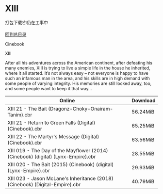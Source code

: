 # XIII

打包下载📦仍在工事中

[回到总目录](/Catalogs.md)

Cinebook

XIII

After all his adventures across the American continent, after defeating his many enemies, XIII is trying to live a simple life in the house he inherited, where it all started. It’s not always easy – not everyone is happy to have such an infamous man in the area, and his skills are in high demand with some people of varying integrity. His memories are still locked away, too, and some people want to keep it that way…





Online | Download
--- | ---
XIII 21 - The Bait (Dragonz-Choky-Onairam-Tanim).cbr | 56.24MiB
XIII 21 - Return to Green Falls (Digital) (Cinebook).cbr | 65.25MiB
XIII 22 - The Martyr's Message (Digital) (Cinebook).cbr | 63.56MiB
XIII 019 - The Day of the Mayflower (2014) (Cinebook) (digital) (Lynx-Empire).cbr | 28.55MiB
XIII 020 - The Bait (2015) (Cinebook) (digital) (Lynx-Empire).cbr | 29.93MiB
XIII 023 - Jason McLane's Inheritance (2018) (Cinebook) (Digital-Empire).cbr | 40.79MiB